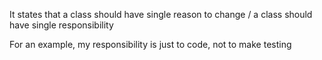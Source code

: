 It states that a class should have single reason to change / a class should have single responsibility 

For an example, my responsibility is just to code, not to make testing
